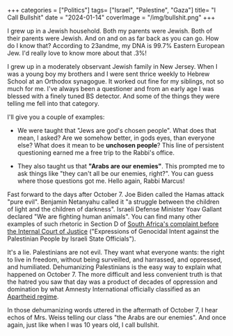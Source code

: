 +++
categories = ["Politics"]
tags= ["Israel", "Palestine", "Gaza"]
title= "I Call Bullshit"
date = "2024-01-14"
coverImage = "/img/bullshit.png"
+++

I grew up in a Jewish household. Both my parents were Jewish. Both of their parents were Jewish. And on and on as far back as you can go. How do I know that? According to 23andme, my DNA is 99.7% Eastern European Jew. I'd really love to know more about that .3%!

<!--more-->

I grew up in a moderately observant Jewish family in New Jersey. When I was a young boy my brothers and I were sent thrice weekly to Hebrew School at an Orthodox synagogue. It worked out fine for my siblings, not so much for me. I've always been a questioner and from an early age I was blessed with a finely tuned BS detector. And some of the things they were telling me fell into that category.

I'll give you a couple of examples:

- We were taught that "Jews are god's chosen people". What does that mean, I asked? Are we somehow better, in gods eyes, than everyone else? What does it mean to be **unchosen people**? This line of persistent questioning earned me a free trip to the Rabbi's office.

- They also taught us that **"Arabs are our enemies"**. This prompted me to ask things like "they can't all be our enemies, right?". You can guess where those questions got me. Hello again, Rabbi Marcus!

Fast forward to the days after October 7. Joe Biden called the Hamas attack "pure evil". Benjamin Netanyahu called it "a struggle between the children of light and the children of darkness". Israeli Defense Minister Yoav Gallant declared "We are fighting human animals". You can find many other examples of such rhetoric in Section D of <a target="_blank" href="https://d3i6fh83elv35t.cloudfront.net/static/2024/01/192-20231228-app-01-00-en.pdf">South Africa's complaint before the Internal Court of Justice</a> ("Expressions of Genocidal Intent against the Palestinian People by Israeli State Officials"). 

It's a lie. Palestinians are not evil. They want what everyone wants: the right to live in freedom, without being surveilled, and harrassed, and oppressed, and humiliated. Dehumanizing Palestinians is the easy way to explain what happened on October 7. The more difficult and less convenient truth is that the hatred you saw that day was a product of decades of oppression and domination by what Amnesty International officially classified as an <a target="_blank" href="https://www.amnesty.org/en/latest/campaigns/2022/02/israels-system-of-apartheid">Apartheid regime</a>.


In those dehumanizing words uttered in the aftermath of October 7, I hear echos of Mrs. Weiss telling our class "the Arabs are our enemies". And once again, just like when I was 10 years old, I call bullshit. 
